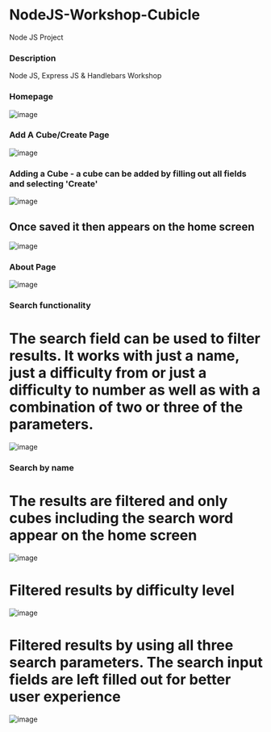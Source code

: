 # NodeJS-Workshop-Cubicle
Node JS Project

### Description
Node JS, Express JS & Handlebars Workshop

### Homepage
![image](https://user-images.githubusercontent.com/97334281/213981667-616296b8-5a55-4677-83eb-da24172629f5.png)


### Add A Cube/Create Page
![image](https://user-images.githubusercontent.com/97334281/213988354-af2756b3-86d8-4d87-b231-006ac39ae0db.png)

### Adding a Cube - a cube can be added by filling out all fields and selecting 'Create'
![image](https://user-images.githubusercontent.com/97334281/213988629-50fecc60-df8f-40c6-89d8-2e4273dd32df.png)

## Once saved it then appears on the home screen
![image](https://user-images.githubusercontent.com/97334281/213988718-6a7ccbd3-5576-47cd-bd56-c8cef27e0feb.png)


### About Page
![image](https://user-images.githubusercontent.com/97334281/213988401-dc04bf6a-2cf7-491d-ac86-d7b597074ac3.png)

### Search functionality
# The search field can be used to filter results. It works with just a name, just a difficulty from or just a difficulty to number as well as with a combination of two or three of the parameters. 
![image](https://user-images.githubusercontent.com/97334281/213988929-fe6ca472-d1d8-4ec8-84f4-9ae3b84ee835.png)

### Search by name
# The results are filtered and only cubes including the search word appear on the home screen
![image](https://user-images.githubusercontent.com/97334281/213988997-372ae0ed-de3b-4458-9bd3-fbc057dedbd5.png)

# Filtered results by difficulty level
![image](https://user-images.githubusercontent.com/97334281/213990548-e53c29e6-91f6-4de0-b482-38a01de2e0c9.png)

# Filtered results by using all three search parameters. The search input fields are left filled out for better user experience
![image](https://user-images.githubusercontent.com/97334281/213990795-4441598d-2f5b-4418-ac25-b317cd88c1c3.png)


